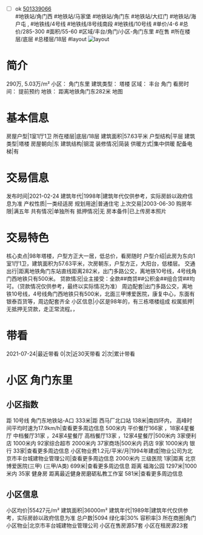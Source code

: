 - [ ] ok [501339066](https://bj.5i5j.com/ershoufang/501339066.html)  
 #地铁站/角门西 #地铁站/马家堡 #地铁站/角门东 #地铁站/大红门 #地铁站/海户屯 ,  #地铁线/4号线 #地铁线/8号线南段 #地铁线/10号线
#单价/4-6 #总价/285-300 #面积/55-60   #区域/丰台/角门/小区-角门东里 #在售 #所在楼层/底层 #总楼层/18层 #layout 
![layout](http://image2a.5i5j.com/bdir/layout/bbeaae136c9b47a294923ef208a402bc.JPG_P5.jpg) 
# 简介 
 290万,  5.03万/m² 
小区： 角门东里
建筑类型： 塔楼
区域： 丰台 角门
看房时间： 提前预约
地铁： 距离地铁角门东282米 地图
# 基本信息 
 房屋户型|1室1厅1卫
所在楼层|底层/18层
建筑面积|57.63平米
户型结构|平层
建筑类型|塔楼
房屋朝向|东
建筑结构|钢混
装修情况|简装
供暖方式|集中供暖
配备电梯|有
# 交易信息 
 发布时间|2021-02-24
建筑年代|1998年|建筑年代仅供参考，实际房龄以政府信息为准
产权性质|一类经适房
规划用途|普通住宅
上次交易|2003-06-30
购房年限|满五年
共有情况|单独所有
抵押情况|无
房本备件|已上传房本照片
# 交易特色 
 核心卖点|98年塔楼，户型方正大一居，低总价，看房随时
户型介绍|此房为东向1室1厅1卫，建筑面积为57.63平米，次房朝东，户型方正，大阳台，低楼层。
交通出行|距离地铁角门东站直线距离282米，出门多路公交，离地铁10号线，4号线角门西地铁只有500米。
贷款情况|业主接受：全款##商贷##公积金##组合贷##均可。（贷款情况仅供参考，最终以实际情况为准）
周边配套|出门多路公交，离地铁10号线，4号线角门西地铁只有500米，北面三甲博爱医院，康复中心，东面有银泰百货等，周边配套齐全
小区信息|小区是98年的，有三栋塔楼组成
权属抵押|无抵押无贷款，走正常流程。，
# 带看 
 2021-07-24|最近带看	 0|次|近30天带看	 2|次|累计带看
# 小区 角门东里
## 小区指数 
 距 10号线 角门东地铁站-A口 333米|距 西马厂北口站 138米|南四环内， 高峰时间平均时速为17.9km/h|查看更多周边信息
500米内 平价餐厅166家 ，18家4星餐厅
中档餐厅31家 ，24家4星餐厅
高档餐厅13家 ，12家4星餐厅|500米内 3家便利店
1000米内 92家综合超市
2000米内 37家商场|500米内 药店 9家
1000米内 银行 33家|查看更多周边信息
小区物业费1.2元/平米/月|1994年建成|物业公司为北京市丰台城建物业管理公司|查看更多周边信息
2000米内 三级医院 1家|距离 北京博爱医院(三甲) (三甲/A类) 699米|查看更多周边信息
距离 福海公园 1297米|1000米内 35家 健身房
距离最近健身房磨砺私教工作室 581米|查看更多周边信息
## 小区信息 
 小区均价|55427元/m²
建筑面积|36000m²
建筑年代|1989年|建筑年代仅供参考，实际房龄以政府信息为准
总户数|5094
绿化率|30%
容积率|3
所在商圈|角门
小区物业|北京市丰台城建物业管理公司
小区在售房源57套
小区在租房源23套

